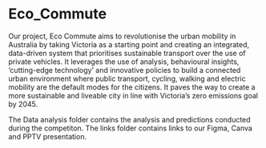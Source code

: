 # Eco_Commute

Our project, Eco Commute aims to revolutionise the urban mobility in Australia by taking Victoria as a starting point and creating an integrated, data-driven system that prioritises sustainable transport over the use of private vehicles. 
It leverages the use of analysis, behavioural insights, ‘cutting-edge technology’ and innovative policies to build a connected urban environment where public transport, cycling, walking and electric mobility are the default modes for the citizens. It paves the way to create a more sustainable and liveable city in line with Victoria’s zero emissions goal by 2045. 

The Data analysis folder contains the analysis and predictions conducted during the competiton. 
The links folder contains links to our Figma, Canva and PPTV presentation. 


